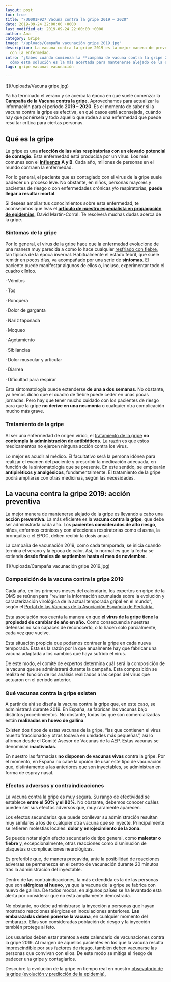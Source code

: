 ```yaml
---
layout: post
toc: true
title: "\U0001F927 Vacuna contra la gripe 2019 – 2020"
date: 2019-09-24 22:00:00 +0000
last_modified_at: 2019-09-24 22:00:00 +0000
author: Ana
category: Gripe
image: "/uploads/Campaña vacunación gripe 2019.jpg"
description: La vacuna contra la gripe 2019 es la mejor manera de prevenir contagiarse
  con la enfermedad.
intro: "¿Sabes cuándo comienza la **campaña de vacuna contra la gripe 2019**? Te contamos
  cómo esta solución es la más acertada para mantenerse alejado de la enfermedad."
tags: gripe vacunas vacunación

---
```

![](/uploads/Vacuna gripe.jpg)

Ya ha terminado el verano y se acerca la época en que suele comenzar la **Campaña de la Vacuna contra la gripe.** Aprovechamos para actualizar la información para el periodo **2019 – 2020**. Es el momento de saber si la vacuna contra la gripe es efectiva, en qué casos está aconsejada, cuándo hay que ponérsela y todo aquello que rodea a una enfermedad que puede resultar crítica para ciertas personas.

## Qué es la gripe

La gripe es una **afección de las vías respiratorias con un elevado potencial de contagio**. Esta enfermedad está producida por un virus. Los más comunes son el [**Influenza**](https://espanol.cdc.gov/enes/flu/symptoms/testing.htm?CDC_AA_refVal=https%3A%2F%2Fwww.cdc.gov%2Fflu%2Fabout%2Fqa%2Ftesting.htm) **A y B**. Cada año, millones de personas en el mundo contraen la enfermedad.

Por lo general, el paciente que es contagiado con el virus de la gripe suele padecer un proceso leve. No obstante, en niños, personas mayores y pacientes de riesgo o con enfermedades crónicas y/o respiratorias, **puede llegar a resultar mortal**.

Si deseas ampliar tus conocimientos sobre esta enfermedad, te aconsejamos que leas el [**artículo de nuestro especialista en propagación de epidemias**](https://zenseiapp.com/gripe/como-evitar-gripe-asma-remedios/), David Martín-Corral. Te resolverá muchas dudas acerca de la gripe.

### Síntomas de la gripe

Por lo general, el virus de la gripe hace que la enfermedad evolucione de una manera muy parecida a como lo hace cualquier [resfriado con fiebre](https://www.kernpharma.com/es/blog/gripe-o-resfriado-diferencias-y-como-tratarlos), tan típicos de la época invernal. Habitualmente el estado febril, que suele remitir en pocos días, va acompañado por una serie de **síntomas.** El paciente puede manifestar algunos de ellos o, incluso, experimentar todo el cuadro clínico.

· Vómitos

· Tos

· Ronquera

· Dolor de garganta

· Nariz taponada

· Moqueo

· Agotamiento

· Sibilancias

· Dolor muscular y articular

· Diarrea

· Dificultad para respirar

Esta sintomatología puede extenderse **de una a dos semanas**. No obstante, ya hemos dicho que el cuadro de fiebre puede ceder en unas pocas jornadas. Pero hay que tener mucho cuidado con los pacientes de riesgo para que la gripe **no derive en una neumonía** o cualquier otra complicación mucho más grave.

### Tratamiento de la gripe

Al ser una enfermedad de origen vírico, el [tratamiento de la gripe](https://www.cun.es/enfermedades-tratamientos/enfermedades/gripe) **no contempla la administración de antibióticos.** La razón es que estos medicamentos no ejercen ninguna acción contra los virus.

Lo mejor es acudir al médico. El facultativo será la persona idónea para realizar el examen del paciente y prescribir la medicación adecuada, en función de la sintomatología que se presente. En este sentido, se emplearán **antipiréticos y analgésicos**, fundamentalmente. El tratamiento de la gripe podrá ampliarse con otras medicinas, según las necesidades.

## La vacuna contra la gripe 2019: acción preventiva

La mejor manera de mantenerse alejado de la gripe es llevando a cabo una **acción preventiva**. La más eficiente es la **vacuna contra la gripe**, que debe ser administrada cada año. Los **pacientes considerados de alto riesgo**, niños, enfermos crónicos y con afecciones respiratorias como el asma, la bronquitis o el EPOC, deben recibir la dosis anual.

La campaña de vacunación 2019, como cada temporada, se inicia cuando termina el verano y la época de calor. Así, lo normal es que la fecha se extienda **desde finales de septiembre hasta el mes de noviembre.**

![](/uploads/Campaña vacunación gripe 2019.jpg)

### Composición de la vacuna contra la gripe 2019

Cada año, en los primeros meses del calendario, los expertos en gripe de la OMS se reúnen para “revisar la información acumulada sobre la evolución y caracterización virológica de la actual temporada gripal en el mundo”, según el [Portal de las Vacunas de la Asociación Española de Pediatría.](https://vacunasaep.org/profesionales/noticias/gripe-oms-composicion-vacuna-2019-20)

Esta asociación nos cuenta la manera en que **el virus de la gripe tiene la propiedad de cambiar de año en año.** Como consecuencia nuestras defensas no son capaces de reconocerlo, o lo hacen solo parcialmente, cada vez que vuelve.

Esta situación propicia que podamos contraer la gripe en cada nueva temporada. Esta es la razón por la que anualmente hay que fabricar una vacuna adaptada a los cambios que haya sufrido el virus.

De este modo, el comité de expertos determina cuál será la composición de la vacuna que se administrará durante la campaña. Esta composición se realiza en función de los análisis realizados a las cepas del virus que actuaron en el periodo anterior.

### Qué vacunas contra la gripe existen

A partir de ahí se diseña la vacuna contra la gripe que, en este caso, se administrará durante 2019. En España, se fabrican las vacunas bajo distintos procedimientos. No obstante, todas las que son comercializadas están **realizadas en huevo de gallina**.

Existen dos tipos de estas vacunas de la gripe, “las que contienen el virus muerto fraccionado y otras todavía en unidades más pequeñas”, así lo afirman desde el Comité Asesor de Vacunas de la AEP. Estas vacunas se denominan **inactivadas**.

En nuestro las farmacias **no disponen de vacunas vivas** contra la gripe. Por el momento, en España no cabe la opción de usar este tipo de vacunación que, distintamente a las anteriores que son inyectables, se administran en forma de espray nasal.

### Efectos adversos y contraindicaciones

La vacuna contra la gripe es muy segura. Su rango de efectividad se establece **entre el 50% y el 80%**. No obstante, debemos conocer cuáles pueden ser sus efectos adversos que, muy raramente aparecen.

Los efectos secundarios que puede conllevar su administración resultan muy similares a los de cualquier otra vacuna que se inyecte. Principalmente se refieren molestias locales: **dolor y enrojecimiento de la zona.**

Se puede notar algún efecto secundario de tipo general, como **malestar o fiebre** y, excepcionalmente, otras reacciones como disminución de plaquetas o complicaciones neurológicas.

Es preferible que, de manera precavida, ante la posibilidad de reacciones adversas se permanezca en el centro de vacunación durante 20 minutos tras la administración del inyectable.

Dentro de las contraindicaciones, la más extendida es la de las personas que son **alérgicas al huevo**, ya que la vacuna de la gripe se fabrica con huevo de gallina. De todos modos, en algunos países se ha levantado esta alerta por considerar que no está ampliamente demostrada.

No obstante, no debe administrarse la inyección a personas que hayan mostrado reacciones alérgicas en inoculaciones anteriores. **Las embarazadas deben ponerse la vacuna**, en cualquier momento del embarazo. Ellas son consideradas población de riesgo y la inyección también protege al feto.

Los usuarios deben estar atentos a este calendario de vacunaciones contra la gripe 2019. Al margen de aquellos pacientes en los que la vacuna resulta imprescindible por sus factores de riesgo, también deben vacunarse las personas que convivan con ellos. De este modo se mitiga el riesgo de padecer una gripe y contagiarlos.

Descubre la evolución de la gripe en tiempo real en nuestro [obsevatorio de la gripe (evolución y predicción de la epidemia).](/gripe/gripe-sintomas-tratamiento-curar-evitar-epidemia-ahora/#observatorio-de-la-epidemia-de-la-gripe-en-españa-2019-2020)
